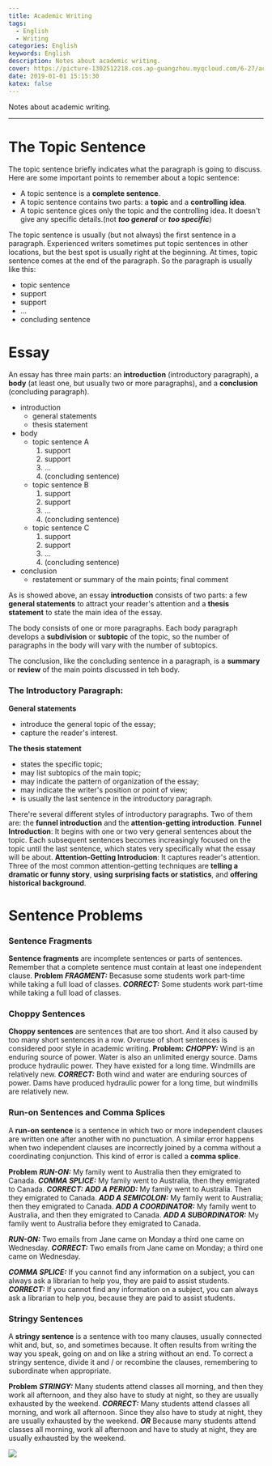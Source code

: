 ```yaml
---
title: Academic Writing
tags:
  - English
  - Writing
categories: English
keywords: English
description: Notes about academic writing.
cover: https://picture-1302512218.cos.ap-guangzhou.myqcloud.com/6-27/academic-writing.jpg
date: 2019-01-01 15:15:30
katex: false
---
```

Notes about academic writing.
<!--more -->

----

# The Topic Sentence

The topic sentence briefly indicates what the paragraph is going to discuss.
Here are some important points to remember about a topic sentence:

- A topic sentence is a **complete sentence**.
- A topic sentence contains two parts: a **topic** and a **controlling idea**.
- A topic sentence gices only the topic and the controlling idea. It doesn't give any specific details.(not ***too general*** or ***too specific***)

The topic sentence is usually (but not always) the first sentence in a paragraph. Experienced writers sometimes put topic sentences in other locations, but the best spot is usually right at the beginning. At times, topic sentence comes at the end of the paragraph. So the paragraph is usually like this:

- topic sentence
- support
- support
- ...
- concluding sentence

# Essay

An essay has three main parts: an **introduction** (introductory paragraph), a **body** (at least one, but usually two or more paragraphs), and a **conclusion** (concluding paragraph).

- introduction
  - general statements
  - thesis statement
- body
  - topic sentence A
    1. support
    2. support
    3. ...
    4. (concluding sentence)
  - topic sentence B
    1. support
    2. support
    3. ...
    4. (concluding sentence)
  - topic sentence C
    1. support
    2. support
    3. ...
    4. (concluding sentence)
- conclusion
  - restatement or summary of the main points; final comment

As is showed above, an essay **introduction** consists of two parts: a few **general statements** to attract your reader's attention and a **thesis statement** to state the main idea of the essay.

The body consists of one or more paragraphs. Each body paragraph develops a **subdivision** or **subtopic** of the topic, so the number of paragraphs in the body will vary with the number of subtopics.

The conclusion, like the concluding sentence in a paragraph, is a **summary** or **review** of the main points discussed in teh body.

### The Introductory Paragraph:

**General statements**

- introduce the general topic of the essay;
- capture the reader's interest.

**The thesis statement**

- states the specific topic;
- may list subtopics of the main topic;
- may indicate the pattern of organization of the essay;
- may indicate the writer's position or point of view;
- is usually the last sentence in the introductory paragraph.

There're several different styles of introductory paragraphs. Two of them are: the **funnel introduction** and the **attention-getting introduction**.
**Funnel Introduction**: It begins with one or two very general sentences about the topic. Each subsequent sentences becomes increasingly focused on the topic until the last sentence, which states very specifically what the essay will be about.
**Attention-Getting Introducion**: It captures reader's attention. Three of the most common attention-getting techniques are **telling a dramatic or funny story**, **using surprising facts or statistics**, and **offering historical background**.

# Sentence Problems

### Sentence Fragments

**Sentence fragments** are incomplete sentences or parts of sentences. Remember that a complete sentence must contain at least one independent clause.
**Problem**
***FRAGMENT:***  Becasuse some students work part-time while taking a full load of classes.
***CORRECT:***   Some students work part-time while taking a full load of classes.

### Choppy Sentences

**Choppy sentences** are sentences that are too short. And it also caused by too many short sentences in a row. Overuse of short sentences is considered poor style in academic writing.
**Problem:**
***CHOPPY:***    Wind is an enduring source of power. Water is also an unlimited energy source. Dams produce hydraulic power. They have existed for a long time. Windmills are relatively new.
***CORRECT:***   Both wind and water are enduring sources of power. Dams have produced hydraulic power for a long time, but windmills are relatively new.

### Run-on Sentences and Comma Splices

A **run-on sentence** is a sentence in which two or more independent clauses are written one after another with no punctuation.
A similar error happens when two independent clauses are incorrectly joined by a comma without a coordinating conjunction. This kind of error is called a **comma splice**.

**Problem**
***RUN-ON:***        My family went to Australia then they emigrated to Canada.
***COMMA SPLICE:***  My family went to Australia, then they emigrated to Canada.
***CORRECT:***
***ADD A PERIOD:***        My family went to Australia. Then they emigrated to Canada.
***ADD A SEMICOLON:***     My family went to Australia; then they emigrated to Canada.
***ADD A COORDINATOR:***   My family went to Australia, and then they emigrated to Canada.
***ADD A SUBORDINATOR:***  My family went to Australia before they emigrated to Canada.

***RUN-ON:***   Two emails from Jane came on Monday a third one came on Wednesday.
***CORRECT:***  Two emails from Jane came on Monday; a third one came on Wednesday.

***COMMA SPLICE:***  If you cannot find any information on a subject, you can always ask a librarian to help you, they are paid to assist students.
***CORRECT:***       If you cannot find any information on a subject, you can always ask a librarian to help you, because they are paid to assist students.

### Stringy Sentences

A **stringy sentence** is a sentence with too many clauses, usually connected whit and, but, so, and sometimes because. It often results from writing the way you speak, going on and on like a string without an end. To correct a stringy sentence, divide it and / or recombine the clauses, remembering to subordinate when appropriate.

**Problem**
***STRINGY:***  Many students attend classes all morning, and then they work all afternoon, and they also have to study at night, so they are usually exhausted by the weekend.
***CORRECT:***  Many students attend classes all morning, and work all afternoon. Since they also have to study at night, they are usually exhausted by the weekend.
***OR***       Because many students attend classes all morning, work all afternoon and have to study at night, they are usually exhausted by the weekend.

<!-- Last SVG -->
![](https://img.shields.io/badge/last--updated-2019.1.01-blue.svg)